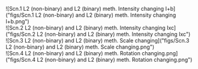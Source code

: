 ![Scn.1 L2 (non-binary) and L2 (binary) meth. Intensity changing I+b]("figs/Scn.1 L2 (non-binary) and L2 (binary) meth. Intensity changing I+b.png")  
![Scn.2 L2 (non-binary) and L2 (binary) meth. Intensity changing Ixc]("figs/Scn.2 L2 (non-binary) and L2 (binary) meth. Intensity changing Ixc")  
![Scn.3 L2 (non-binary) and L2 (binary) meth. Scale changing]("figs/Scn.3 L2 (non-binary) and L2 (binary) meth. Scale changing.png")  
![Scn.4 L2 (non-binary) and L2 (binary) meth. Rotation changing.png]("figs/Scn.4 L2 (non-binary) and L2 (binary) meth. Rotation changing.png")  